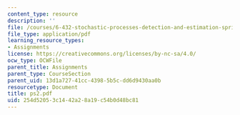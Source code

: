 ```yaml
---
content_type: resource
description: ''
file: /courses/6-432-stochastic-processes-detection-and-estimation-spring-2004/254d52053c1442a28a19c54b0d48bc81_ps2.pdf
file_type: application/pdf
learning_resource_types:
- Assignments
license: https://creativecommons.org/licenses/by-nc-sa/4.0/
ocw_type: OCWFile
parent_title: Assignments
parent_type: CourseSection
parent_uid: 13d1a727-41cc-4398-5b5c-dd6d9430aa0b
resourcetype: Document
title: ps2.pdf
uid: 254d5205-3c14-42a2-8a19-c54b0d48bc81
---
```

